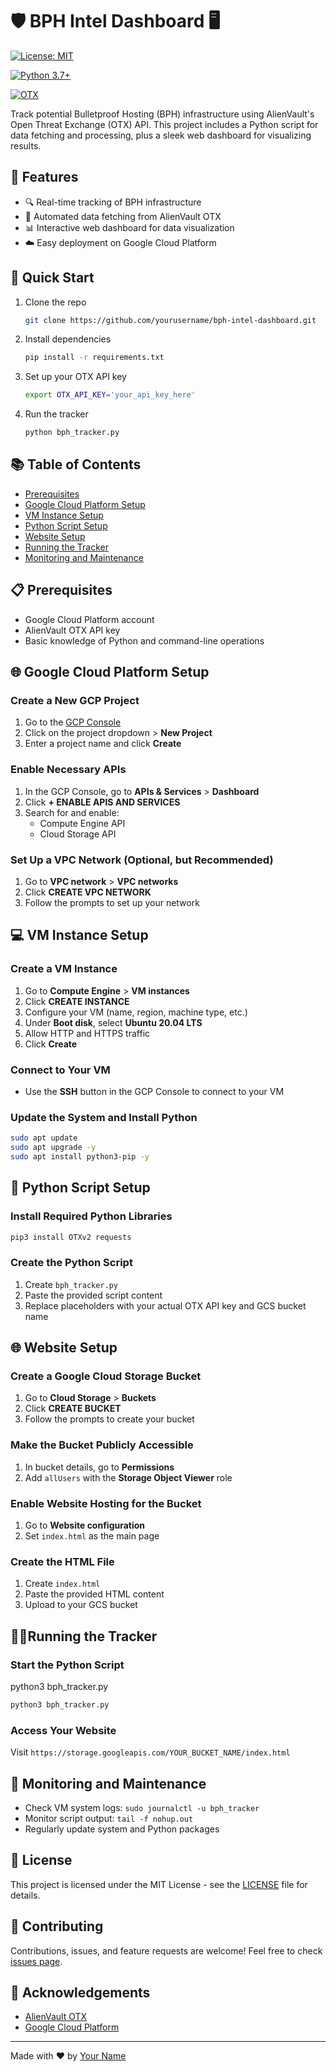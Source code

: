 # 🛡️ BPH Intel Dashboard 🖥️

[![License: MIT](https://img.shields.io/badge/License-MIT-yellow.svg)](https://opensource.org/licenses/MIT)

[![Python 3.7+](https://img.shields.io/badge/python-3.7+-blue.svg)](https://www.python.org/downloads/)

[![OTX](https://img.shields.io/badge/OTX-Powered-orange.svg)](https://otx.alienvault.com/)

Track potential Bulletproof Hosting (BPH) infrastructure using AlienVault's Open Threat Exchange (OTX) API. This project includes a Python script for data fetching and processing, plus a sleek web dashboard for visualizing results.

## 🌟 Features

- 🔍 Real-time tracking of BPH infrastructure
- 🔄 Automated data fetching from AlienVault OTX
- 📊 Interactive web dashboard for data visualization
- ☁️ Easy deployment on Google Cloud Platform

## 🚀 Quick Start

1. Clone the repo
   ```sh
   git clone https://github.com/yourusername/bph-intel-dashboard.git
   ```
2. Install dependencies
   ```sh
   pip install -r requirements.txt
   ```
3. Set up your OTX API key
   ```sh
   export OTX_API_KEY='your_api_key_here'
   ```
4. Run the tracker
   ```sh
   python bph_tracker.py
   ```

## 📚 Table of Contents

- [Prerequisites](#-prerequisites)
- [Google Cloud Platform Setup](#-google-cloud-platform-setup)
- [VM Instance Setup](#-vm-instance-setup)
- [Python Script Setup](#-python-script-setup)
- [Website Setup](#-website-setup)
- [Running the Tracker](#-running-the-tracker)
- [Monitoring and Maintenance](#-monitoring-and-maintenance)

## 📋 Prerequisites

- Google Cloud Platform account
- AlienVault OTX API key
- Basic knowledge of Python and command-line operations

## 🌐 Google Cloud Platform Setup

### Create a New GCP Project

1. Go to the [GCP Console](https://console.cloud.google.com/)
2. Click on the project dropdown > **New Project**
3. Enter a project name and click **Create**

### Enable Necessary APIs

1. In the GCP Console, go to **APIs & Services** > **Dashboard**
2. Click **+ ENABLE APIS AND SERVICES**
3. Search for and enable:
   - Compute Engine API
   - Cloud Storage API

### Set Up a VPC Network (Optional, but Recommended)

1. Go to **VPC network** > **VPC networks**
2. Click **CREATE VPC NETWORK**
3. Follow the prompts to set up your network

## 💻 VM Instance Setup

### Create a VM Instance

1. Go to **Compute Engine** > **VM instances**
2. Click **CREATE INSTANCE**
3. Configure your VM (name, region, machine type, etc.)
4. Under **Boot disk**, select **Ubuntu 20.04 LTS**
5. Allow HTTP and HTTPS traffic
6. Click **Create**

### Connect to Your VM

- Use the **SSH** button in the GCP Console to connect to your VM

### Update the System and Install Python

```sh
sudo apt update
sudo apt upgrade -y
sudo apt install python3-pip -y
```

## 🐍 Python Script Setup

### Install Required Python Libraries

```sh
pip3 install OTXv2 requests
```

### Create the Python Script

1. Create `bph_tracker.py`
2. Paste the provided script content
3. Replace placeholders with your actual OTX API key and GCS bucket name

## 🌐 Website Setup

### Create a Google Cloud Storage Bucket

1. Go to **Cloud Storage** > **Buckets**
2. Click **CREATE BUCKET**
3. Follow the prompts to create your bucket

### Make the Bucket Publicly Accessible

1. In bucket details, go to **Permissions**
2. Add `allUsers` with the **Storage Object Viewer** role

### Enable Website Hosting for the Bucket

1. Go to **Website configuration**
2. Set `index.html` as the main page

### Create the HTML File

1. Create `index.html`
2. Paste the provided HTML content
3. Upload to your GCS bucket

## 🏃‍♂Running the Tracker
### Start the Python Script
python3 bph_tracker.py

```sh
python3 bph_tracker.py
```

### Access Your Website

Visit `https://storage.googleapis.com/YOUR_BUCKET_NAME/index.html`

## 🔧 Monitoring and Maintenance

- Check VM system logs: `sudo journalctl -u bph_tracker`
- Monitor script output: `tail -f nohup.out`
- Regularly update system and Python packages

## 📄 License

This project is licensed under the MIT License - see the [LICENSE](LICENSE) file for details.

## 🤝 Contributing

Contributions, issues, and feature requests are welcome! Feel free to check [issues page](https://github.com/yourusername/bph-intel-dashboard/issues).

## 👏 Acknowledgements

- [AlienVault OTX](https://otx.alienvault.com/)
- [Google Cloud Platform](https://cloud.google.com/)

---

Made with ❤️ by [Your Name](https://github.com/yourusername)
